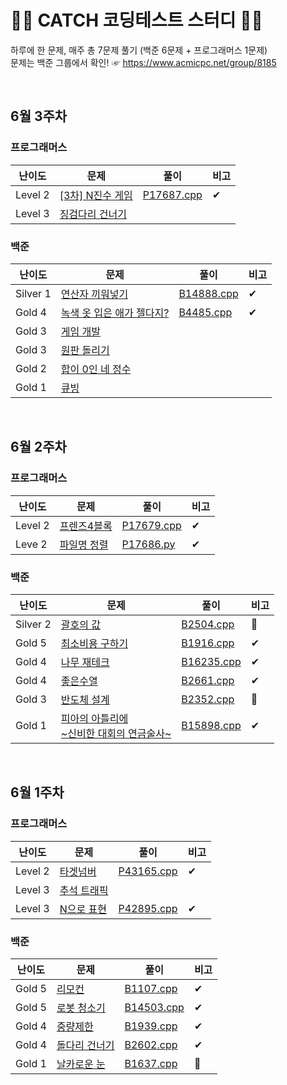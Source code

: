 # 👩‍💻 CATCH 코딩테스트 스터디 👨‍💻

하루에 한 문제, 매주 총 7문제 풀기 (백준 6문제 + 프로그래머스 1문제)<br>
문제는 백준 그룹에서 확인! ☞ https://www.acmicpc.net/group/8185



<br>

## 6월 3주차

### 프로그래머스

| 난이도  | 문제                                                         | 풀이                                | 비고 |
| ------- | ------------------------------------------------------------ | ----------------------------------- | ---- |
| Level 2 | [[3차] N진수 게임](https://programmers.co.kr/learn/courses/30/lessons/17687) | [P17687.cpp](June%203rd/P17687.cpp) | ✔    |
| Level 3 | [징검다리 건너기](https://programmers.co.kr/learn/courses/30/lessons/64062) |                                     |      |

### 백준

| 난이도   | 문제                                                         | 풀이                                | 비고 |
| -------- | ------------------------------------------------------------ | ----------------------------------- | ---- |
| Silver 1 | [연산자 끼워넣기](https://www.acmicpc.net/problem/14888)     | [B14888.cpp](June%203rd/B14888.cpp) | ✔    |
| Gold 4   | [녹색 옷 입은 애가 젤다지?](https://www.acmicpc.net/problem/4485) | [B4485.cpp](June%203rd/B4485.cpp)   | ✔    |
| Gold 3   | [게임 개발](https://www.acmicpc.net/problem/1516)            |                                     |      |
| Gold 3   | [원판 돌리기](https://www.acmicpc.net/problem/17822)         |                                     |      |
| Gold 2   | [합이 0인 네 정수](https://www.acmicpc.net/problem/7453)     |                                     |      |
| Gold 1   | [큐빙](https://www.acmicpc.net/problem/5373)                 |                                     |      |

<br>

## 6월 2주차

### 프로그래머스

| 난이도  | 문제                                                         | 풀이                                | 비고 |
| ------- | ------------------------------------------------------------ | ----------------------------------- | ---- |
| Level 2 | [프렌즈4블록](https://programmers.co.kr/learn/courses/30/lessons/17679) | [P17679.cpp](June%202nd/P17679.cpp) | ✔    |
| Leve 2  | [파일명 정렬](https://programmers.co.kr/learn/courses/30/lessons/17686) | [P17686.py](June%202nd/P17686.py)   | ✔    |

### 백준

| 난이도   | 문제                                                         | 풀이                                | 비고 |
| -------- | ------------------------------------------------------------ | ----------------------------------- | ---- |
| Silver 2 | [괄호의 값](https://www.acmicpc.net/problem/2504)            | [B2504.cpp](June%202nd/B2504.cpp)   | 🔎    |
| Gold 5   | [최소비용 구하기](https://www.acmicpc.net/problem/1916)      | [B1916.cpp](June%202nd/B1916.cpp)   | ✔    |
| Gold 4   | [나무 재테크](https://www.acmicpc.net/problem/16235)         | [B16235.cpp](June%202nd/B16235.cpp) | ✔    |
| Gold 4   | [좋은수열](https://www.acmicpc.net/problem/2661)             | [B2661.cpp](June%202nd/B2661.cpp)   | ✔    |
| Gold 3   | [반도체 설계](https://www.acmicpc.net/problem/2352)          | [B2352.cpp](June%202nd/B2352.cpp)   | 🔎    |
| Gold 1   | [피아의 아틀리에<br>\~신비한 대회의 연금술사\~](https://www.acmicpc.net/problem/15898) | [B15898.cpp](June%202nd/B15898.cpp) | ✔    |

<br>

## 6월 1주차

### 프로그래머스

| 난이도  | 문제                                                         | 풀이                                | 비고 |
| ------- | ------------------------------------------------------------ | ----------------------------------- | ---- |
| Level 2 | [타겟넘버](https://programmers.co.kr/learn/courses/30/lessons/43165) | [P43165.cpp](June%201st/P43165.cpp) | ✔    |
| Level 3 | [추석 트래픽](https://programmers.co.kr/learn/courses/30/lessons/17676) |                                     |      |
| Level 3 | [N으로 표현](https://programmers.co.kr/learn/courses/30/lessons/42895) | [P42895.cpp](June%201st/P42895.cpp) | ✔    |

### 백준

| 난이도 | 문제                                                  | 풀이                                | 비고 |
| ------ | ----------------------------------------------------- | ----------------------------------- | ---- |
| Gold 5 | [리모컨](https://www.acmicpc.net/problem/1107)        | [B1107.cpp](June%201st/B1107.cpp)   | ✔    |
| Gold 5 | [로봇 청소기](https://www.acmicpc.net/problem/14503)  | [B14503.cpp](June%201st/B14503.cpp) | ✔    |
| Gold 4 | [중량제한](https://www.acmicpc.net/problem/1939)      | [B1939.cpp](June%201st/B1939.cpp)   | ✔    |
| Gold 4 | [돌다리 건너기](https://www.acmicpc.net/problem/2602) | [B2602.cpp](June%201st/B2602.cpp)   | ✔    |
| Gold 1 | [날카로운 눈](https://www.acmicpc.net/problem/1637)   | [B1637.cpp](June%201st/B1637.cpp)   | 🔎    |

